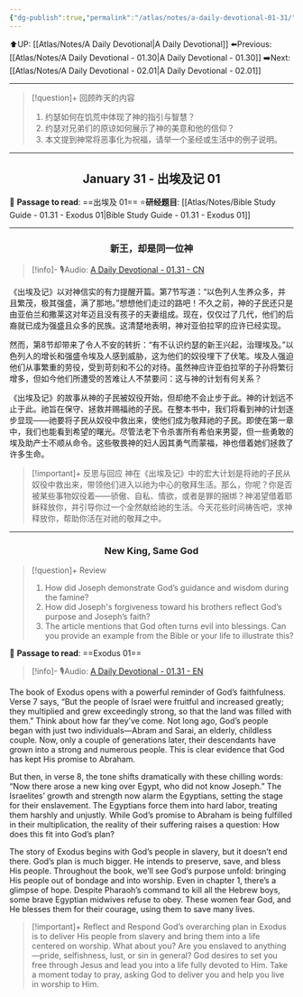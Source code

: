 ```yaml
---
{"dg-publish":true,"permalink":"/atlas/notes/a-daily-devotional-01-31/","noteIcon":""}
---
```


 ⬆️UP: [[Atlas/Notes/A Daily Devotional\|A Daily Devotional]]
⬅️Previous: [[Atlas/Notes/A Daily Devotional - 01.30\|A Daily Devotional - 01.30]]
➡️Next: [[Atlas/Notes/A Daily Devotional - 02.01\|A Daily Devotional - 02.01]]

---

> [!question]+ 回顾昨天的内容
> 1. 约瑟如何在饥荒中体现了神的指引与智慧？  
> 2. 约瑟对兄弟们的原谅如何展示了神的美意和他的信仰？  
> 3. 本文提到神常将恶事化为祝福，请举一个圣经或生活中的例子说明。  


---
## <center>January 31 - 出埃及记 01</center>

📖 **Passage to read**: ==出埃及 01==
⭐**研经题目**: [[Atlas/Notes/Bible Study Guide - 01.31 - Exodus 01\|Bible Study Guide - 01.31 - Exodus 01]]

---
### <center>新王，却是同一位神</center>

> [!info]- 🎙️Audio: [A Daily Devotional - 01.31 - CN]()


《出埃及记》以对神信实的有力提醒开篇。第7节写道：“以色列人生养众多，并且繁茂，极其强盛，满了那地。”想想他们走过的路吧！不久之前，神的子民还只是由亚伯兰和撒莱这对年迈且没有孩子的夫妻组成。现在，仅仅过了几代，他们的后裔就已成为强盛且众多的民族。这清楚地表明，神对亚伯拉罕的应许已经实现。  

然而，第8节却带来了令人不安的转折：“有不认识约瑟的新王兴起，治理埃及。”以色列人的增长和强盛令埃及人感到威胁，这为他们的奴役埋下了伏笔。埃及人强迫他们从事繁重的劳役，受到苛刻和不公的对待。虽然神应许亚伯拉罕的子孙将繁衍增多，但如今他们所遭受的苦难让人不禁要问：这与神的计划有何关系？  

《出埃及记》的故事从神的子民被奴役开始，但却绝不会止步于此。神的计划远不止于此。祂旨在保守、拯救并赐福祂的子民。在整本书中，我们将看到神的计划逐步显现——祂要将子民从奴役中救出来，使他们成为敬拜祂的子民。即使在第一章中，我们也能看到希望的曙光。尽管法老下令杀害所有希伯来男婴，但一些勇敢的埃及助产士不顺从命令。这些敬畏神的妇人因其勇气而蒙福，神也借着她们拯救了许多生命。  

> [!important]+ 反思与回应
神在《出埃及记》中的宏大计划是将祂的子民从奴役中救出来，带领他们进入以祂为中心的敬拜生活。那么，你呢？你是否被某些事物奴役着——骄傲、自私、情欲，或者是罪的捆绑？神渴望借着耶稣释放你，并引导你过一个全然献给祂的生活。今天花些时间祷告吧，求神释放你，帮助你活在对祂的敬拜之中。




---
### <center>New King, Same God</center>

> [!question]+ Review
> 1. How did Joseph demonstrate God’s guidance and wisdom during the famine?  
> 2. How did Joseph's forgiveness toward his brothers reflect God’s purpose and Joseph’s faith?  
> 3. The article mentions that God often turns evil into blessings. Can you provide an example from the Bible or your life to illustrate this?

📖 **Passage to read**: ==Exodus 01==

> [!info]- 🎙️Audio: [A Daily Devotional - 01.31 - EN]()

The book of Exodus opens with a powerful reminder of God’s faithfulness. Verse 7 says, “But the people of Israel were fruitful and increased greatly; they multiplied and grew exceedingly strong, so that the land was filled with them.” Think about how far they’ve come. Not long ago, God’s people began with just two individuals—Abram and Sarai, an elderly, childless couple. Now, only a couple of generations later, their descendants have grown into a strong and numerous people. This is clear evidence that God has kept His promise to Abraham.  

But then, in verse 8, the tone shifts dramatically with these chilling words: “Now there arose a new king over Egypt, who did not know Joseph.” The Israelites’ growth and strength now alarm the Egyptians, setting the stage for their enslavement. The Egyptians force them into hard labor, treating them harshly and unjustly. While God’s promise to Abraham is being fulfilled in their multiplication, the reality of their suffering raises a question: How does this fit into God’s plan?  

The story of Exodus begins with God’s people in slavery, but it doesn’t end there. God’s plan is much bigger. He intends to preserve, save, and bless His people. Throughout the book, we’ll see God’s purpose unfold: bringing His people out of bondage and into worship. Even in chapter 1, there’s a glimpse of hope. Despite Pharaoh’s command to kill all the Hebrew boys, some brave Egyptian midwives refuse to obey. These women fear God, and He blesses them for their courage, using them to save many lives.  

> [!important]+ Reflect and Respond
God’s overarching plan in Exodus is to deliver His people from slavery and bring them into a life centered on worship. What about you? Are you enslaved to anything—pride, selfishness, lust, or sin in general? God desires to set you free through Jesus and lead you into a life fully devoted to Him. Take a moment today to pray, asking God to deliver you and help you live in worship to Him.














